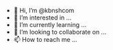 - 👋 Hi, I’m @kbnshcom
- 👀 I’m interested in ...
- 🌱 I’m currently learning ...
- 💞️ I’m looking to collaborate on ...
- 📫 How to reach me ...

<!---
kbnshcom/kbnshcom is a ✨ special ✨ repository because its `README.md` (this file) appears on your GitHub profile.
You can click the Preview link to take a look at your changes.
--->
